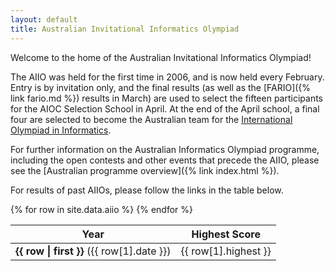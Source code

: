 ```yaml
---
layout: default
title: Australian Invitational Informatics Olympiad
---
```


Welcome to the home of the Australian Invitational Informatics Olympiad!

The AIIO was held for the first time in 2006, and is now held every February.
Entry is by invitation only, and the final results (as well as the [FARIO]({% link fario.md %}) results in March) are used to select the fifteen participants for the AIOC Selection School in April.
At the end of the April school, a final four are selected to become the Australian team for the [International Olympiad in Informatics](http://www.ioinformatics.org/).

For further information on the Australian Informatics Olympiad programme, including the open contests and other events that precede the AIIO, please see the [Australian programme overview]({% link index.html %}).

For results of past AIIOs, please follow the links in the table below.

<table class="table">
  <thead class="thead-dark">
    <tr>
      <th>Year</th>
      <th>Highest Score</th>
    </tr>
  </thead>
  <tbody>
    {% for row in site.data.aiio %}
    <tr>
      <td><strong>{{ row | first }}</strong> ({{ row[1].date }})</td>
      <td>{{ row[1].highest }}</td>
    </tr>
    {% endfor %}
  </tbody>
</table>
